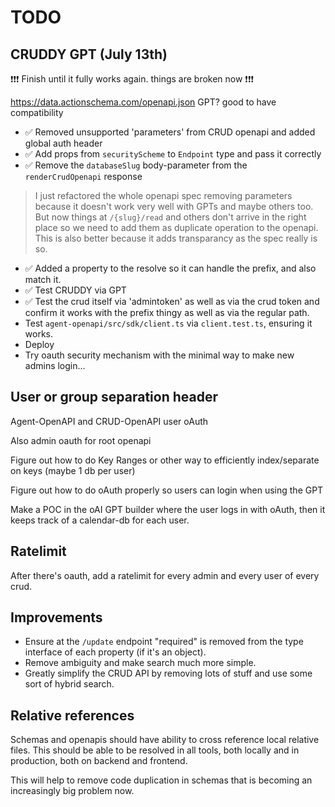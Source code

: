 # TODO

## CRUDDY GPT (July 13th)

❗️❗️❗️ Finish until it fully works again. things are broken now ❗️❗️❗️

https://data.actionschema.com/openapi.json GPT? good to have compatibility

- ✅ Removed unsupported 'parameters' from CRUD openapi and added global auth header
- ✅ Add props from `securityScheme` to `Endpoint` type and pass it correctly
- ✅ Remove the `databaseSlug` body-parameter from the `renderCrudOpenapi` response

> I just refactored the whole openapi spec removing parameters because it doesn't work very well with GPTs and maybe others too. But now things at `/{slug}/read` and others don't arrive in the right place so we need to add them as duplicate operation to the openapi. This is also better because it adds transparancy as the spec really is so.

- ✅ Added a property to the resolve so it can handle the prefix, and also match it.
- ✅ Test CRUDDY via GPT
- ✅ Test the crud itself via 'admintoken' as well as via the crud token and confirm it works with the prefix thingy as well as via the regular path.
- Test `agent-openapi/src/sdk/client.ts` via `client.test.ts`, ensuring it works.
- Deploy
- Try oauth security mechanism with the minimal way to make new admins login...

## User or group separation header

Agent-OpenAPI and CRUD-OpenAPI user oAuth

Also admin oauth for root openapi

Figure out how to do Key Ranges or other way to efficiently index/separate on keys (maybe 1 db per user)

Figure out how to do oAuth properly so users can login when using the GPT

Make a POC in the oAI GPT builder where the user logs in with oAuth, then it keeps track of a calendar-db for each user.

## Ratelimit

After there's oauth, add a ratelimit for every admin and every user of every crud.

## Improvements

- Ensure at the `/update` endpoint "required" is removed from the type interface of each property (if it's an object).
- Remove ambiguity and make search much more simple.
- Greatly simplify the CRUD API by removing lots of stuff and use some sort of hybrid search.

## Relative references

Schemas and openapis should have ability to cross reference local relative files. This should be able to be resolved in all tools, both locally and in production, both on backend and frontend.

This will help to remove code duplication in schemas that is becoming an increasingly big problem now.
